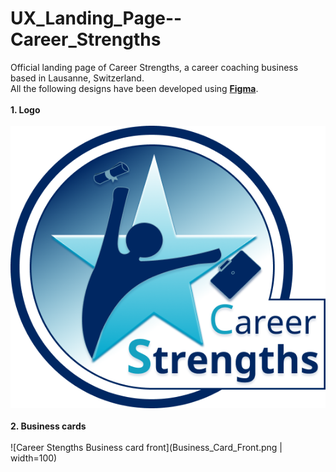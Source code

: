# UX_Landing_Page--Career_Strengths
Official landing page of Career Strengths, a career coaching business based in Lausanne, Switzerland.
</br>
All the following designs have been developed using <b><a href="https://www.figma.com/">Figma</a></b>.
</br></br>
<b>1. Logo</b>
</br></br>
![Career Stengths Logo](logo.png)
</br></br>
<b>2. Business cards</b>
</br></br>
![Career Stengths Business card front](Business_Card_Front.png | width=100)
</br></br>
</br></br>
</br></br>
</br></br>
</br></br>
